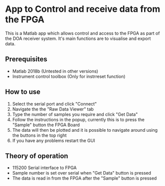 # App to Control and receive data from the FPGA
This is a Matlab app which allows control and access to the FPGA as part of the DOA receiver system. It's main functions are to visualise and export data.

## Prerequisites
 - Matlab 2018b (Untested in other versions)
 - Instrument control toolbox (Only for instrreset function)
 
## How to use
 1. Select the serial port and click "Connect"
 2. Navigate the the "Raw Data Viewer" tab
 3. Type the number of samples you require and click "Get Data"
 4. Follow the instructions in the popup, currently this is to press the "Sample" button the FPGA Board
 5. The data will then be plotted and it is possible to navigate around using the buttons in the top right
 6. If you have any problems restart the GUI 

## Theory of operation

 - 115200 Serial interface to FPGA
 - Sample number is set over serial when "Get Data" button is pressed
 - The data is read in from the FPGA after the "Sample" button is pressed

 

